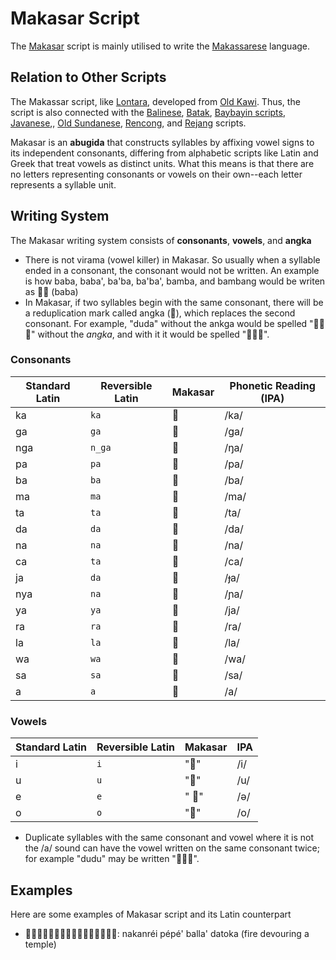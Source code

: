 # Makasar Script

The [Makasar](https://en.wikipedia.org/wiki/Makasar_script) script is mainly utilised to write the [ Makassarese](https://en.wikipedia.org/wiki/Makassarese_language "Makassarese language") language.


## Relation to Other Scripts

The Makassar script, like [Lontara](https://en.wikipedia.org/wiki/Lontara_script "Lontara script"), developed from [Old Kawi](https://en.wikipedia.org/wiki/Old_Kawi "Old Kawi"). Thus, the script is also connected with the [Balinese](https://en.wikipedia.org/wiki/Balinese_alphabet "Balinese alphabet"), [Batak](https://en.wikipedia.org/wiki/Batak_script "Batak script"), [Baybayin scripts](https://en.wikipedia.org/wiki/Baybayin "Baybayin"), [Javanese](https://en.wikipedia.org/wiki/Javanese_script "Javanese script"),, [Old Sundanese](https://en.wikipedia.org/wiki/Old_Sundanese_script "Old Sundanese script"), [Rencong](https://en.wikipedia.org/wiki/Rencong_script "Rencong script"), and [Rejang](https://en.wikipedia.org/wiki/Rejang_script "Rejang script") scripts.

Makasar is an **abugida** that constructs syllables by affixing vowel signs to its independent consonants, differing from alphabetic scripts like Latin and Greek that treat vowels as distinct units. What this means is that there are no letters representing consonants or vowels on their own--each letter represents a syllable unit. 


## Writing System
The Makasar writing system consists of **consonants**, **vowels**, and **angka**

* There is not virama (vowel killer) in Makasar. So usually when a syllable ended in a consonant, the consonant would not be written. An example is how baba, baba', ba'ba, ba'ba', bamba, and bambang would be writen as 𑻤𑻤 (baba)
* In Makasar, if two syllables begin with the same consonant, there will be a reduplication mark called angka (𑻲), which replaces the second consonant. For example, "duda" without the ankga would be spelled "𑻧𑻴𑻧" without the _angka_, and with it it would be spelled "𑻧𑻴𑻲".
### Consonants

| Standard Latin | Reversible Latin    | Makasar | Phonetic Reading (IPA) |
| ------- | ------- | ------- | --- |
| ka  | `ka` |   𑻠      | /ka/ |
| ga  | `ga`      | 𑻡      | /ɡa/ |
| nga | `n_ga`     | 𑻢      | /ŋa/|
| pa | `pa`      | 𑻣      | /pa/|
| ba | `ba`      | 𑻤      | /ba/|
| ma | `ma`      | 𑻥      | /ma/|
| ta | `ta`      | 𑻦      | /ta/|
| da | `da`      | 𑻧      | /da/|
| na | `na`      | 𑻨      | /na/|
| ca | `ta`      | 𑻩      | /ca/|
| ja | `da`      | 𑻪      | /ɟa/|
| nya | `na`      | 𑻫      | /ɲa/|
| ya | `ya`      | 𑻬      | /ja/|
| ra | `ra`      | 𑻭      | /ra/|
| la | `la`      | 𑻮      | /la/|
| wa | `wa`      | 𑻯      | /wa/|
| sa | `sa`      | 𑻰      | /sa/|
| a | `a`      | 𑻱      | /a/|


### Vowels

| Standard Latin | Reversible Latin | Makasar | IPA |
| ------- | ------- | ------- | --- |
| i       | `i`       |"𑻳"      | /i/ |
| u        | `u`       |"𑻴"      | /u/ |
| e       | `e`      |" 𑻵"      | /ə/|
| o        | `o`       |"𑻶"      | /o/ |

* Duplicate syllables with the same consonant and vowel where it is not the /a/ sound can have the vowel written on the same consonant twice; for example "dudu" may be written "𑻧𑻴𑻴".

## Examples

Here are some examples of Makasar script and its Latin counterpart

* 𑻨𑻠𑻭𑻵𑻱𑻳𑻣𑻵𑻣𑻵𑻤𑻮𑻧𑻦𑻶𑻠: nakanréi pépé' balla' datoka (fire devouring a temple)
